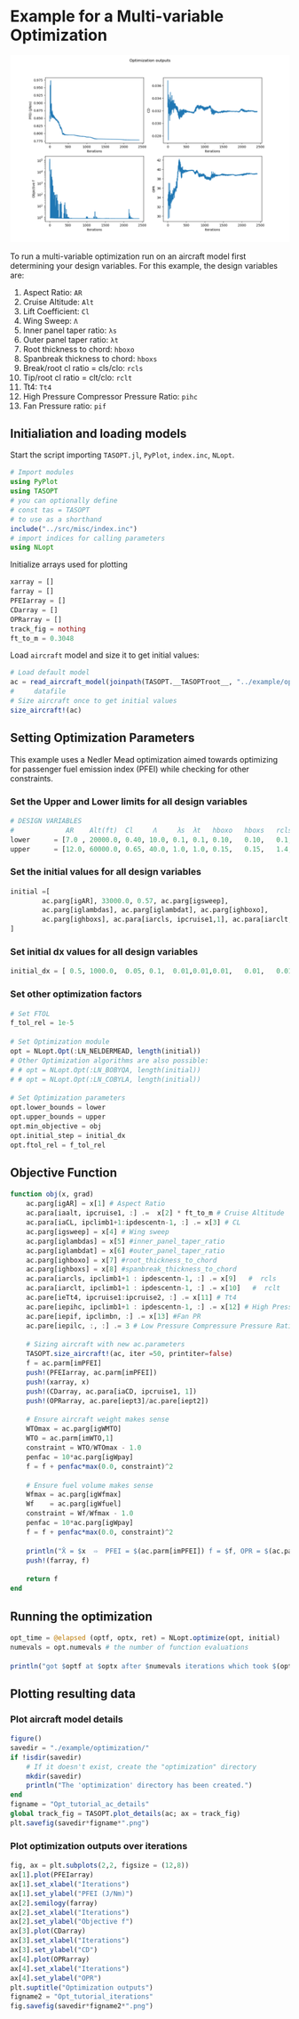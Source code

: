 # Example for a Multi-variable Optimization

![Optimization Iteration Plot](../assets/Opt_tutorial_iterations.png)

To run a multi-variable optimization run on an aircraft model first determining your design variables. For this example, the design variables are:

1. Aspect Ratio: `AR`
2. Cruise Altitude: `Alt`
3. Lift Coefficient: `Cl`  
4. Wing Sweep: `Λ`
5. Inner panel taper ratio: `λs`  
6. Outer panel taper ratio: `λt`  
7. Root thickness to chord: `hboxo`
8. Spanbreak thickness to chord: `hboxs`
9. Break/root cl ratio = cls/clo: `rcls`
10. Tip/root cl ratio = clt/clo: `rclt`
11. Tt4: `Tt4`
12. High Pressure Compressor Pressure Ratio: `pihc`
13. Fan Pressure ratio: `pif`

## Initialiation and loading models

Start the script importing `TASOPT.jl`, `PyPlot`, `index.inc`, `NLopt`.

```julia
# Import modules
using PyPlot
using TASOPT
# you can optionally define
# const tas = TASOPT 
# to use as a shorthand
include("../src/misc/index.inc")
# import indices for calling parameters
using NLopt
```

Initialize arrays used for plotting

```julia
xarray = []
farray = []
PFEIarray = []
CDarray = []
OPRarray = []
track_fig = nothing
ft_to_m = 0.3048
```

Load `aircraft` model and size it to get initial values:

```julia
# Load default model
ac = read_aircraft_model(joinpath(TASOPT.__TASOPTroot__, "../example/opt_input.toml"))
#     datafile
# Size aircraft once to get initial values
size_aircraft!(ac)
```

## Setting Optimization Parameters

This example uses a Nedler Mead optimization aimed towards optimizing for passenger fuel emission index (PFEI) while checking for other constraints.

### Set the Upper and Lower limits for all design variables

```julia
# DESIGN VARIABLES
#             AR    Alt(ft)  Cl     Λ     λs  λt   hboxo   hboxs   rcls    rclt     Tt4CR   iepihc iepif
lower      = [7.0 , 20000.0, 0.40, 10.0, 0.1, 0.1, 0.10,   0.10,   0.1,    0.1,     700.0,  6,      0]
upper      = [12.0, 60000.0, 0.65, 40.0, 1.0, 1.0, 0.15,   0.15,   1.4,    1.0,     2000.0, 15,     10] 

```

### Set the initial values for all design variables

```julia
initial =[
        ac.parg[igAR], 33000.0, 0.57, ac.parg[igsweep], 
        ac.parg[iglambdas], ac.parg[iglambdat], ac.parg[ighboxo], 
        ac.parg[ighboxs], ac.para[iarcls, ipcruise1,1], ac.para[iarclt, ipcruise1,1], 1587, 11.46, 1.66
]
```

### Set initial dx values for all design variables

```julia
initial_dx = [ 0.5, 1000.0,  0.05, 0.1,  0.01,0.01,0.01,   0.01,   0.01,   0.01, 100, 0.5,0.2]
```

### Set other optimization factors

```julia
# Set FTOL
f_tol_rel = 1e-5

# Set Optimization module
opt = NLopt.Opt(:LN_NELDERMEAD, length(initial))
# Other Optimization algorithms are also possible:
# # opt = NLopt.Opt(:LN_BOBYQA, length(initial))
# # opt = NLopt.Opt(:LN_COBYLA, length(initial))

# Set Optimization parameters
opt.lower_bounds = lower
opt.upper_bounds = upper
opt.min_objective = obj
opt.initial_step = initial_dx
opt.ftol_rel = f_tol_rel
```

## Objective Function

```julia
function obj(x, grad)
    ac.parg[igAR] = x[1] # Aspect Ratio 
    ac.para[iaalt, ipcruise1, :] .=  x[2] * ft_to_m # Cruise Altitude
    ac.para[iaCL, ipclimb1+1:ipdescentn-1, :] .= x[3] # CL
    ac.parg[igsweep] = x[4] # Wing sweep 
    ac.parg[iglambdas] = x[5] #inner_panel_taper_ratio
    ac.parg[iglambdat] = x[6] #outer_panel_taper_ratio
    ac.parg[ighboxo] = x[7] #root_thickness_to_chord
    ac.parg[ighboxs] = x[8] #spanbreak_thickness_to_chord
    ac.para[iarcls, ipclimb1+1 : ipdescentn-1, :] .= x[9]   #  rcls    break/root cl ratio = cls/clo
    ac.para[iarclt, ipclimb1+1 : ipdescentn-1, :] .= x[10]   #  rclt    tip  /root cl ratio = clt/clo
    ac.pare[ieTt4, ipcruise1:ipcruise2, :] .= x[11] # Tt4
    ac.pare[iepihc, ipclimb1+1 : ipdescentn-1, :] .= x[12] # High Pressure Compressor Pressure Ratio
    ac.pare[iepif, ipclimbn, :] .= x[13] #Fan PR 
    ac.pare[iepilc, :, :] .= 3 # Low Pressure Compressure Pressure Ratio set to 3

    # Sizing aircraft with new ac.parameters
    TASOPT.size_aircraft!(ac, iter =50, printiter=false)
    f = ac.parm[imPFEI]
    push!(PFEIarray, ac.parm[imPFEI])
    push!(xarray, x)
    push!(CDarray, ac.para[iaCD, ipcruise1, 1])
    push!(OPRarray, ac.pare[iept3]/ac.pare[iept2])
    
    # Ensure aircraft weight makes sense
    WTOmax = ac.parg[igWMTO]
    WTO = ac.parm[imWTO,1]
    constraint = WTO/WTOmax - 1.0
    penfac = 10*ac.parg[igWpay]
    f = f + penfac*max(0.0, constraint)^2

    # Ensure fuel volume makes sense
    Wfmax = ac.parg[igWfmax]
    Wf    = ac.parg[igWfuel]
    constraint = Wf/Wfmax - 1.0
    penfac = 10*ac.parg[igWpay]
    f = f + penfac*max(0.0, constraint)^2
    
    println("X̄ = $x  ⇨  PFEI = $(ac.parm[imPFEI]) f = $f, OPR = $(ac.pare[iept3]/ac.pare[iept2]),")
    push!(farray, f)
    
    return f
end
```

## Running the optimization

```julia
opt_time = @elapsed (optf, optx, ret) = NLopt.optimize(opt, initial)
numevals = opt.numevals # the number of function evaluations

println("got $optf at $optx after $numevals iterations which took $(opt_time/60) min (returned $ret)")

```

## Plotting resulting data

### Plot aircraft model details

```julia
figure()
savedir = "./example/optimization/"
if !isdir(savedir)
    # If it doesn't exist, create the "optimization" directory
    mkdir(savedir)
    println("The 'optimization' directory has been created.")
end
figname = "Opt_tutorial_ac_details"
global track_fig = TASOPT.plot_details(ac; ax = track_fig)
plt.savefig(savedir*figname*".png")
```

### Plot optimization outputs over iterations

```julia
fig, ax = plt.subplots(2,2, figsize = (12,8))
ax[1].plot(PFEIarray)
ax[1].set_xlabel("Iterations")
ax[1].set_ylabel("PFEI (J/Nm)")
ax[2].semilogy(farray)
ax[2].set_xlabel("Iterations")
ax[2].set_ylabel("Objective f")
ax[3].plot(CDarray)
ax[3].set_xlabel("Iterations")
ax[3].set_ylabel("CD")
ax[4].plot(OPRarray)
ax[4].set_xlabel("Iterations")
ax[4].set_ylabel("OPR")
plt.suptitle("Optimization outputs")
figname2 = "Opt_tutorial_iterations"
fig.savefig(savedir*figname2*".png")
```

